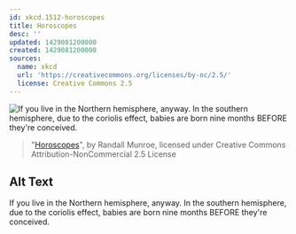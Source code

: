 ```yaml
---
id: xkcd.1512-horoscopes
title: Horoscopes
desc: ''
updated: 1429081200000
created: 1429081200000
sources:
  name: xkcd
  url: 'https://creativecommons.org/licenses/by-nc/2.5/'
  license: Creative Commons 2.5
---
```

![If you live in the Northern hemisphere, anyway. In the southern hemisphere, due to the coriolis effect, babies are born nine months BEFORE they're conceived.](https://imgs.xkcd.com/comics/horoscopes.png)
> "[Horoscopes](https://xkcd.com/1512/)", by Randall Munroe, licensed under Creative Commons Attribution-NonCommercial 2.5 License

## Alt Text
If you live in the Northern hemisphere, anyway. In the southern hemisphere, due to the coriolis effect, babies are born nine months BEFORE they're conceived.
